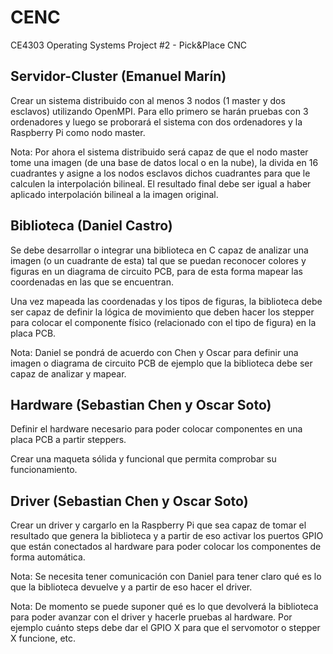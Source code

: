 # CENC
CE4303 Operating Systems Project #2 - Pick&amp;Place CNC

## Servidor-Cluster (Emanuel Marín)

Crear un sistema distribuido con al menos 3 nodos (1 master y dos esclavos) utilizando OpenMPI. Para ello primero se harán pruebas con 3 ordenadores y luego se proborará el sistema con dos ordenadores y la Raspberry Pi como nodo master.

Nota: Por ahora el sistema distribuido será capaz de que el nodo master tome una imagen (de una base de datos local o en la nube), la divida en 16 cuadrantes y asigne a los nodos esclavos dichos cuadrantes para que le calculen la interpolación bilineal. El resultado final debe ser igual a haber aplicado interpolación bilineal a la imagen original.

## Biblioteca (Daniel Castro)

Se debe desarrollar o integrar una biblioteca en C capaz de analizar una imagen (o un cuadrante de esta) tal que se puedan reconocer colores y figuras en un diagrama de circuito PCB, para de esta forma mapear las coordenadas en las que se encuentran. 

Una vez mapeada las coordenadas y los tipos de figuras, la biblioteca debe ser capaz de definir la lógica de movimiento que deben hacer los stepper para colocar el componente físico (relacionado con el tipo de figura) en la placa PCB.

Nota: Daniel se pondrá de acuerdo con Chen y Oscar para definir una imagen o diagrama de circuito PCB de ejemplo que la biblioteca debe ser capaz de analizar y mapear.

## Hardware (Sebastian Chen  y Oscar Soto)

Definir el hardware necesario para poder colocar componentes en una placa PCB a partir steppers.

Crear una maqueta sólida y funcional que permita comprobar su funcionamiento.

## Driver (Sebastian Chen  y Oscar Soto)

Crear un driver y cargarlo en la Raspberry Pi que sea capaz de tomar el resultado que genera la biblioteca y a partir de eso activar los puertos GPIO que están conectados al hardware para poder colocar los componentes de forma automática.

Nota: Se necesita tener comunicación con Daniel para tener claro qué es lo que la biblioteca devuelve y a partir de eso hacer el driver.

Nota: De momento se puede suponer qué es lo que devolverá la biblioteca para poder avanzar con el driver y hacerle pruebas al hardware. Por ejemplo cuánto steps debe dar el GPIO X para que el servomotor o stepper X funcione, etc.